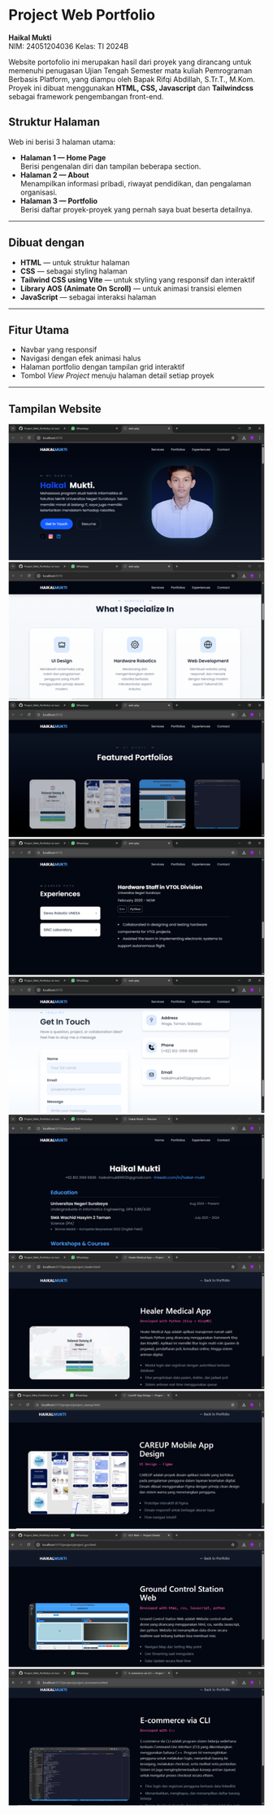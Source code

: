 # Project Web Portfolio

**Haikal Mukti**  
NIM: 24051204036
Kelas: TI 2024B  

Website portofolio ini merupakan hasil dari proyek yang dirancang untuk memenuhi penugasan Ujian Tengah Semester mata kuliah Pemrograman Berbasis Platform, yang diampu oleh Bapak Rifqi Abdillah, S.Tr.T., M.Kom.
Proyek ini dibuat menggunakan **HTML, CSS, Javascript** dan **Tailwindcss** sebagai framework pengembangan front-end.

## Struktur Halaman

Web ini berisi 3 halaman utama:

- **Halaman 1 — Home Page**  
  Berisi pengenalan diri dan tampilan beberapa section.
- **Halaman 2 — About**  
  Menampilkan informasi pribadi, riwayat pendidikan, dan pengalaman organisasi.
- **Halaman 3 — Portfolio**  
  Berisi daftar proyek-proyek yang pernah saya buat beserta detailnya.

---

## Dibuat dengan

- **HTML** — untuk struktur halaman 
- **CSS** — sebagai styling halaman
- **Tailwind CSS using Vite** — untuk styling yang responsif dan interaktif
- **Library AOS (Animate On Scroll)** — untuk animasi transisi elemen  
- **JavaScript** — sebagai interaksi halaman  

---

## Fitur Utama

- Navbar yang responsif  
- Navigasi dengan efek animasi halus  
- Halaman portfolio dengan tampilan grid interaktif  
- Tombol *View Project* menuju halaman detail setiap proyek  

---

## Tampilan Website

![home](assets/home.PNG)
![services](assets/services.PNG)
![portfolios](assets/portfolios.PNG)
![experiences](assets/experiences.PNG)
![contact](assets/contact.PNG)
![resume](assets/resume.PNG)
![healer](assets/detail_healer.PNG)
![careup](assets/detail_careup.PNG)
![gcs](assets/detail_gcs.PNG)
![e-commerce](assets/detail_e-commerce.PNG)

